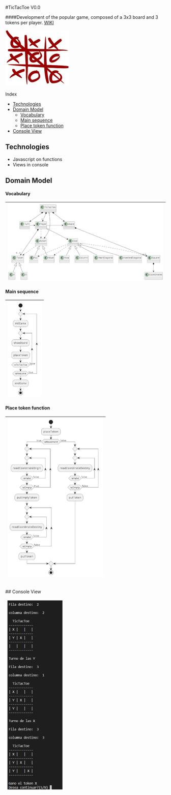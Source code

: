#TicTacToe V0.0

####Development of the popular game, composed of a 3x3 board and 3 tokens per player. [WIKI](https://en.wikipedia.org/wiki/Tic-tac-toe)

![TicTacToe Board](./doc/img/board.png)

Index

- [Technologies](#technologies)
- [Domain Model](#domain-model)
    - [Vocabulary](#vocabulary)
    - [Main sequence](#main-sequence)
    - [Place token function](#place-token-function)
- [Console View](#console-view)

## Technologies

- Javascript on functions
- Views in console

## Domain Model

#### Vocabulary

| ![Vocabulary](./doc/img/domain_model.png) |
| ----------------------------------------- |

#### Main sequence

| ![Main sequence](./doc/img/mainSequence.png) |
| -------------------------------------------- |

#### Place token function

| ![Use cases](./doc/img/placeTokenSequence.png) |
| ---------------------------------------------- |

<br>
## Console View

![Use cases](./doc/img/titactoewwinner.png)

